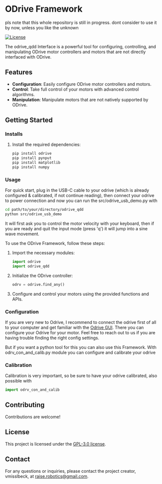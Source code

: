 # ODrive Framework

pls note that this whole repository is still in progress. dont consider to use it by now, unless you like the unknown 

[![License](https://img.shields.io/badge/license-GPL_3.0-blue.svg)](https://github.com/vmisslbeck/odrive_qdd/blob/main/LICENSE)

The odrive_qdd Interface is a powerful tool for configuring, controlling, and manipulating ODrive motor controllers and motors that are not directly interfaced with ODrive.

## Features

- **Configuration**: Easily configure ODrive motor controllers and motors.
- **Control**: Take full control of your motors with advanced control algorithms.
- **Manipulation**: Manipulate motors that are not natively supported by ODrive.

## Getting Started

### Installs
1. Install the required dependencies:

    ```bash
    pip install odrive
    pip install pynput
    pip install matplotlib
    pip install numpy
    ```

### Usage

For quick start, plug in the USB-C cable to your odrive (which is already configured & calibrated, if not continue reading),
then connect your odrive to power connection and now you can
run the src/odrive_usb_demo.py
with 
```bash
cd path/to/your/directory/odrive_qdd
python src/odrive_usb_demo
```
It will first ask you to control the motor velocity with your keyboard, then if you are ready and quit the input mode (press 'q')
it will jump into a sine wave movement.


To use the ODrive Framework, follow these steps:

1. Import the necessary modules:

    ```python
    import odrive
    import odrive_qdd
    ```

2. Initialize the ODrive controller:

    ```python
    odrv = odrive.find_any()
    ```

3. Configure and control your motors using the provided functions and APIs.

### Configuration

If you are very new to Odrive, I recommend to connect the odrive first of all to your computer
and get familiar with the [Odrive GUI](https://gui.odriverobotics.com/configuration). 
There you can configure your Odrive for your motor. Feel free to reach out to us if you are having trouble finding the right config settings.

But if you want a python tool for this you can also use this Framework. 
With odrv_con_and_calib.py module you can configure and calibrate your odrive

### Calibration
Calibration is very important, so be sure to have your odrive calibrated, 
also possible with 
```python
import odrv_con_and_calib
```


## Contributing

Contributions are welcome!

## License

This project is licensed under the [GPL-3.0 license](LICENSE).

## Contact

For any questions or inquiries, please contact the project creator, vmisslbeck, at [raise.robotics@gmail.com](mailto:raise.robotics@gmail.com).